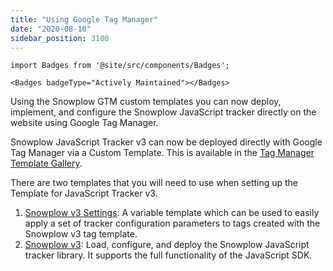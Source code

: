 ```yaml
---
title: "Using Google Tag Manager"
date: "2020-08-10"
sidebar_position: 3100
---
```



```mdx-code-block
import Badges from '@site/src/components/Badges';

<Badges badgeType="Actively Maintained"></Badges>
```

Using the Snowplow GTM custom templates you can now deploy, implement, and configure the Snowplow JavaScript tracker directly on the website using Google Tag Manager.

Snowplow JavaScript Tracker v3 can now be deployed directly with Google Tag Manager via a Custom Template. This is available in the [Tag Manager Template Gallery](https://tagmanager.google.com/gallery/#/owners/snowplow/templates/snowplow-gtm-tag-template-v3).

There are two templates that you will need to use when setting up the Template for JavaScript Tracker v3.

1. [Snowplow v3 Settings](https://tagmanager.google.com/gallery/#/owners/snowplow/templates/snowplow-gtm-variable-template-v3):
  A variable template which can be used to easily apply a set of tracker configuration parameters to tags created with the Snowplow v3 tag template.
2. [Snowplow v3](https://tagmanager.google.com/gallery/#/owners/snowplow/templates/snowplow-gtm-tag-template-v3):
  Load, configure, and deploy the Snowplow JavaScript tracker library. It supports the full functionality of the JavaScript SDK.
